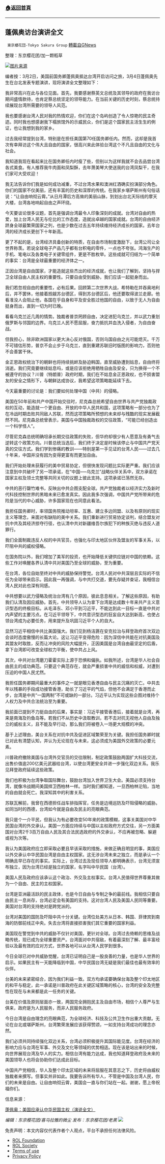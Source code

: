 ###  [:house:返回首頁](https://github.com/ourhimalayas/txt)
---


## 蓬佩奥访台演讲全文
` 東京櫻花団-Tokyo Sakura Group` [轉載自GNews](https://gnews.org/zh-hans/2108859/)

整理：东京樱花团/加一颗稻草

![](https://assets.gnews.org/wp-content/uploads/2022/03/蓬佩奥访台演讲全文.png)[图片来源](https://www.google.com.hk/imgres?imgurl=https%3A%2F%2Fwww.thetimes.co.uk%2Fimageserver%2Fimage%2F%252Fmethode%252Ftimes%252Fprod%252Fweb%252Fbin%252F7b429acc-9be7-11ec-8194-a993851c15ba.jpg%3Fcrop%3D3840%252C2160%252C0%252C200%26resize%3D1200&amp;imgrefurl=htt)

编者按：3月2日，美国前国务卿蓬佩奥抵达台湾开启访问之旅，3月4日蓬佩奥先生在台北发表专题演讲，现将演讲全文整理如下：

我非常高兴在此与各位见面。首先，我要感谢蔡英文总统及其领导的政府在我访台期间盛情款待，也肯定蔡总统坚定的领导能力。在当前关键的历史时刻，蔡总统持续展现台湾所需要的领导人风范。

我也要感谢台湾人民对我的热情欢迎，你们在这个岛屿创造了令人惊艳的民主奇迹。同时我也想感谢我下榻旅馆外的示威民众，你们是这个国家民主活生生的例证，也让我想到我的家乡。

过去我经常提到台湾，特别是在担任美国第70任国务卿任内。然而，这却是我首次有幸拜访这个伟大且自由的国家，很高兴来此体验台湾这个不凡且自由的文化与社会。

我知道我现在看起来比在国务卿任内时瘦了些，但别以为这样我就不会去品尝台湾各式美食。有人推荐我牛肉面和凤梨酥，去年萧美琴大使送我的台湾凤梨干，在我们家可大受欢迎！

我无法告诉你们我是如何成功减重，不过台湾水果和澳洲红酒确实扮演部分角色。你们的国家不仅美丽，还有丰富的历史和深厚的传统。在我家乡堪萨斯州有句俗话说：“让自由响彻云霄。”从日月潭后方高耸的美丽山脉，到划出台北天际线的摩天大楼，台湾各地响起自由之声环绕。

今天要谈论很多议题，首先是强调台湾最令人印象深刻的成就。台湾对自由的热爱，加上台湾人民无与伦比的工作态度，造就出卓越的国家成就。台湾的自由经济跻身全球最繁荣国家之列，也是少数在过去五年持续维持经济成长的国家。去年台湾的经济成长更创下十年新高。

更了不起的是，台湾经济具备创新的特质，在自由市场制度激励下，台湾公司让全世界称羡。若说全球电子产品几乎都有台积电的零件，一点也不夸张。鸿海生产的手机、笔电以及各类电子关键零组件，更是不胜枚举。这些成就可归结为一个简单的事实：台湾是全球最重要的经济体之一。

正因台湾是自由国家，才能造就这些杰出的经济成就，也让我们了解到，坚持与捍卫全球自由人民主权的重要性。只要自由受到威胁，我们应该一起挺身而出。

我们若忽视自由的重要性，必有后果。回顾第二次世界大战，希特勒在并吞奥地利后，并不罢休，他接着觊觎苏台德区，得到苏台德区后，他还要取得波兰走廊。他看准没人会阻止他，各国在乎自身和平及安全胜过他国的自由，以致于无人为自由挺身而出，直到一切为时已晚。

看看乌克兰近几周的情势。独裁者普京罔顾自由，决定进犯乌克兰，并以武力重划俄罗斯与邻国的边界。乌克兰人民不愿屈服，奋力抵抗并血洗入侵者，为自由奋战。

但我担心，除非欧洲国家以更大决心反对俄国，否则乌国自由之光可能熄灭。千万不可错估形势，普京不会止步于乌克兰，直到重建苏联旧时版图的影响力，否则他不会善罢干休。

金正恩政权统治下的朝鲜也将持续挑衅及胁迫韩国，直至威胁遭到姑息，自由终将消逝。我们究竟要继续姑息吗，或是应该拒绝用牺牲自由及安全，只为换得一个不被遵守的协议？川普（特朗普）政府时期，我们在不姑息金正恩政权，也不损害盟友的安全之情形下，与朝鲜达成协议，我希望这项策略能延续下去。

今天最重要的讨论是：我们要如何处理中国（中共）的侵略。

美国在50年前和共产中国开始交往时，尼克森总统希望自由世界与共产党独裁政权的互动，能造就一个更自由、开放的中华人民共和国，这项策略有一部分也为了在冷战时期击败共同敌人苏联，然而这项策略所预想的未来却与残酷的现实发展截然不同。尼克森总统曾表示，美国与中国独裁政权的交往政策，“可能已经创造出一个科学怪人”。

尽管尼克森总统明确坦承长期交往政策的失败，但华府却很少有人愿意及有勇气去逆转这个政策方向。川普总统当选后，我们终于决定是时候该停止与中国共产党天真的交往方式。我们学到惨痛的教训——特别是第一手见证的台湾人民——过去几十年来，中国并没有因为变得更富有而更加自由。

我们开始处理未获履行的美中贸易协定，但很快发现问题比实际更严重。我们应该注意到中共破坏了另一项承诺，在“中国–—乌克兰”战略伙伴关系中，双方承诺在国家主权及领土完整等共同关切的议题上彼此支持。这项承诺已荡然无存。

中共的恶行罄竹难书，反映出中共企图支配全球。共产党独裁者以经济实力及新时代科技控制世界的黑暗未来已愈发真实。因此我多次强调，中国共产党所带来的危险是当代的中心威胁，许多国家现在也同意此看法。

我担任国务卿时，率领国务院推动坦率、互惠、建立多边同盟、以及有原则的现实主义等理念，来面对有缺陷的美中关系。我们重新进行贸易协定谈判，结合盟友对抗中共及其经济掠夺行径，也认清中共对新疆维吾尔族犯下的种族灭绝与违反人道罪行。

我们全面制裁违反人权的中共官员，也强化与印太地区伙伴及盟友的军事关系，以吓阻中共的威权侵略。

在国务院以外，我们增加了美军的投资，也开始降低关键供应链对中国的依赖。这些工作对唤醒各界认清中共对美国乃至全球的威胁，至为重要。

在台湾，各位自始至终对中共的威胁保持警觉。台湾人民对中共深层且实际的不信任为全球带来启示。因此我一再强调，与中共打交道，要先存疑并查证，我相信台湾人民对此也深有同感。

中共想要以武力侵略及统治台湾有几个原因，彼此息息相关。了解这些原因，有助我们认清及因应威胁。首先，中共领导人认为拿下台湾是达成数十年来共产主义意识型态的终极目标。从毛泽东、邓小平到习近平，不能达到此一目标一直是中共对内声望的主要污点。在习近平领导下，中共意识型态的狂妄自大达到新高，也使占领台湾成为必要任务，用来提升及巩固习近平个人的自大。

显然习近平相信中共比美国强大。我们见到杨洁篪在安克拉治与拜登政府首次双边会谈时态度傲慢的长篇大论。这让习近平变得危险：因为深信中共能在对抗美国及其盟友时取胜，反而让冲突的风险大幅提升，正因美国是台湾自由最坚定的后盾，拿下台湾即可改变全球权力平衡，使中共占上风。

其次，中共对台湾磨刀霍霍实际上源于恐惧和偏执。如我所述，台湾是华人社会自由民主的成功典范。只要这个典范存在，就会严重损害中共的威信和权威，对遭到压迫的中国人民尤然。

我担任国务卿期间最重大的事件之一就是眼见香港自由与民主沉痛的灭亡。中共去年以残暴的手段成功接管香港，助长了习近平的气焰，但他不会满足于香港而止步，台湾是中共“一国两制”不可或缺的一部分。习近平认为实现这些企图对维持个人权力及中共合法统治至为重要。

我前面已提到不力挺自由的后果，事实是：习近平接管香港后，接着就是台湾，再来是南海及钓鱼岛等。若我们不从历史中汲取教训，若不去对抗无视他人自由及独立的威权主义，且不能及早行动，那么我们将被卷入一场更大规模的冲突。

基于上述理由，美台关系在对抗中共及促进区域繁荣至为关键。我担任国务卿时就已对此有清楚认知，并认为无论现在与未来，这必须成为美国外交政策的必要元素。

川普政府撤除美国与台湾外交官员的交往限制，制定政策鼓励两国扩大科技交流，出售价值逾200亿美元武器给台湾，以使台湾更安全并进一步强化双边关系。我乐见拜登政府延续这些政策。

我们也积极为台湾争取国际舞台，鼓励台湾加入世界卫生大会。美国必须支持台湾，就像冷战期间美国捍卫西柏林一样。当时我们都知道，一旦西柏林沦陷，当地的自由就会死亡。我深知其中的利害关系。

苏联瓦解前，我曾在西德担任战车排指挥官，任务是边境巡防及吓阻侵略的威胁。如同当时的西德，台湾如今就是自由及民主的亮眼典范。

我只是个一介平民，但我认为有必要改变50年来的政策模糊，这事关美国对中华民国台湾的外交承认。美国一方面应持续与中国以主权政府方式交往，另一方面美国对台湾2千3百万自由人民及其合法民选政府的外交承认，不应再被忽略、躲避或视为次等。

我认为美国政府应立即采取必要且早该采取的措施，来做正确且明显的事，美国应以外交承认中华民国台湾是自由主权国家。这无涉台湾未来之独立，而是承认一个明确且早已存在的事实。实际上，台湾过去及现任领导人都明确表示，台湾无须宣布独立，因为台湾已经是独立的国家，名字叫中华民国（台湾）。

美国人民及政府应该承认这个政治、外交及主权事实。台湾人民值得世界尊重其做为一个自由、民主的主权国家。

台湾是亚洲最活跃的民主政体，也是今日自由与专制之争的最前线。我相信只要自由民主一息尚存，台湾必定会有美国的支持。这对台湾人民及美国人民同等重要。美国对台湾的支持绝对是跨党派的。

台湾对美国的国防及吓阻中共十分关键。台湾位处美方从日本、韩国、菲律宾到南海的防御前线正中央。失去台湾将直接损害我们其它重要的国家利益。

美国现在警觉到中共的威胁不仅针对美国，更针对全球。台湾过去倚赖的思维及战略传统，现已成为全球重要资产。台湾面对中共宿敌，有着最深刻了解、最丰富经验以及最有效的应对方式，世界各地可以从台湾人民学到很多。

今日全球已对中共威胁觉醒，台湾已证明自己是一股良善的力量，也是华人世界的启示。如果民主有一天能降临到中国，中华民国台湾无疑是我们最佳也最有效率的伙伴。

台美的未来紧密结合，因为我们利益一致。双方均承诺要确保台海及整个印太地区的和平与稳定，此一承诺是川普政府在此关键区域策略的核心，台湾的安全及完整性在现在与未来都是此一任务的关键。

台美在价值及原则层面亦一致，两国完全拥抱民主及自由市场，相信个人尊严与生俱来，政府是为人民服务，而非人民服务政府。

今日台湾是自由理念的亮眼典范，为全球经济、科技及公共卫生作出重大贡献。无论在台北或堪萨斯州，台湾繁荣发展应该获得赞颂，一如支持台湾成功的理念亦然。

我们必须共同持续强化双边关系，台湾必须积极提升其国际能见度。台湾在经济的影响力应与台湾在军事、外交及文化等领域的优势相适。现在该是站出来的时候，向世界展现台湾及华人的实力。相信台湾有能力达成，我也知道拜登政府及未来的美国领导人也将会协助你们达成此目标。

中国共产党相信，华人及整个印太区域的未来将屈服在其意志之下，历史将由威权独裁者来撰写。但事实并非如此。我要告诉所有华人，不管是中国及台湾人民，你们的未来是自由。让自由响彻云霄，美国会一直与你们站在一起。谢谢，愿上帝祝福你们。

信息来源：

[蓬佩奥：美国应承认中华民国主权（演说全文）](https://www.epochtimes.com/gb/22/3/4/n13620945.htm)

*编辑：东京樱花团/喜马拉雅的微尘
发布：东京樱花团/老黑*
![](https://assets.gnews.org/wp-content/uploads/2022/03/二维码.jpg)
 

免责声明：本文内容仅代表作者个人观点，平台不承担任何法律风险。

- [ROL Foundation](https://rolfoundation.org/)
- [ROL Society](https://rolsociety.org/)
- [Terms of use](https://gnews.org/terms-of-use-3/)
- [Privacy Policy](https://gnews.org/privacy-policy/)
